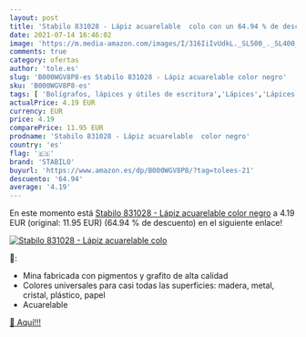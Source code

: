 ```yaml
---
layout: post
title: 'Stabilo 831028 - Lápiz acuarelable  colo con un 64.94 % de descuento'
date: 2021-07-14 16:46:02
image: 'https://m.media-amazon.com/images/I/316IiIvUdkL._SL500_._SL400_.jpg'
comments: true
category: ofertas
author: 'tole.es'
slug: 'B000WGV8P8-es Stabilo 831028 - Lápiz acuarelable color negro'
sku: 'B000WGV8P8-es'
tags: [ 'Bolígrafos, lápices y útiles de escritura','Lápices','Lápices de colores para adultos','Oficina y papelería','lápiz','stabilo', ]
actualPrice: 4.19 EUR
currency: EUR
price: 4.19
comparePrice: 11.95 EUR
prodname: 'Stabilo 831028 - Lápiz acuarelable  color negro'
country: 'es'
flag: '🇪🇸'
brand: 'STABILO'
buyurl: 'https://www.amazon.es/dp/B000WGV8P8/?tag=tolees-21'
descuento: '64.94'
average: '4.19'
---
```


En este momento está [Stabilo 831028 - Lápiz acuarelable  color negro](https://www.amazon.es/dp/B000WGV8P8/?tag=tolees-21) a 4.19 EUR (original: 11.95 EUR) (64.94 %  de descuento) en el siguiente enlace!

[![Stabilo 831028 - Lápiz acuarelable  colo](https://m.media-amazon.com/images/I/316IiIvUdkL._SL500_._SL400_.jpg)](https://www.amazon.es/dp/B000WGV8P8/?tag=tolees-21)

🔎:

- Mina fabricada con pigmentos y grafito de alta calidad
- Colores universales para casi todas las superficies: madera, metal, cristal, plástico, papel
- Acuarelable

[🛒 Aquí!!!](https://www.amazon.es/dp/B000WGV8P8/?tag=tolees-21)
